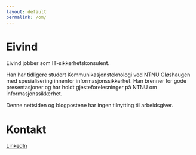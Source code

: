 ```yaml
---
layout: default
permalink: /om/
---
```


# Eivind
Eivind jobber som IT-sikkerhetskonsulent. 

Han har tidligere studert Kommunikasjonsteknologi ved NTNU Gløshaugen med spesialisering innenfor informasjonssikkerhet. Han brenner for gode presentasjoner og har holdt gjesteforelesninger på NTNU om informasjonssikkerhet. 

Denne nettsiden og blogpostene har ingen tilnytting til arbeidsgiver.
# Kontakt
[LinkedIn](https://www.linkedin.com/in/eivindhoydal/)

